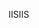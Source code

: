  <span data-ttu-id="f975a-101">IIS</span><span class="sxs-lookup"><span data-stu-id="f975a-101">IIS</span></span> 